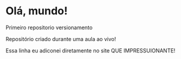 # Olá, mundo!
 Primeiro repositorio versionamento

 Repositório criado durante uma aula ao vivo!

Essa linha eu adiconei diretamente no site QUE IMPRESSUIONANTE!
